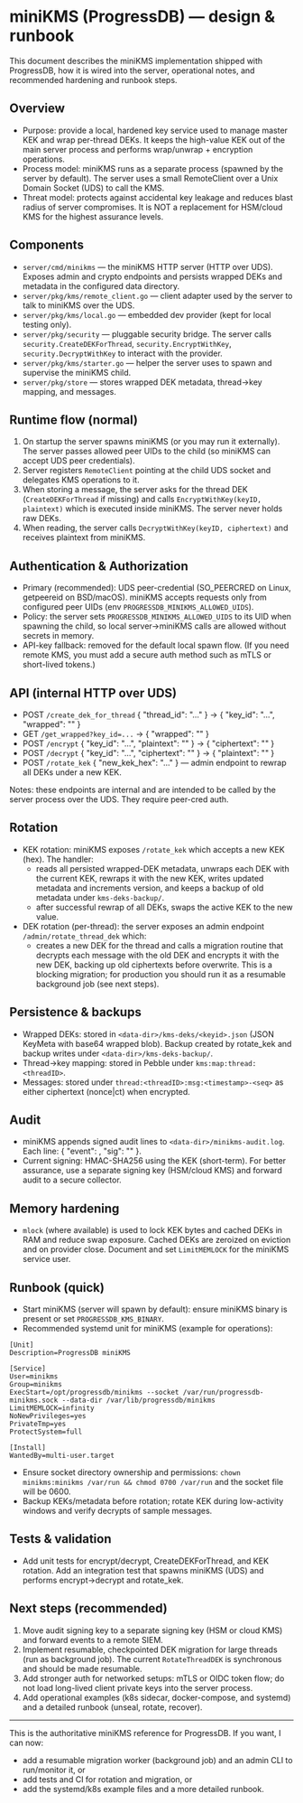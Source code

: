 # miniKMS (ProgressDB) — design & runbook

This document describes the miniKMS implementation shipped with ProgressDB, how it is wired into the server, operational notes, and recommended hardening and runbook steps.

## Overview

- Purpose: provide a local, hardened key service used to manage master KEK and wrap per-thread DEKs. It keeps the high-value KEK out of the main server process and performs wrap/unwrap + encryption operations.
- Process model: miniKMS runs as a separate process (spawned by the server by default). The server uses a small RemoteClient over a Unix Domain Socket (UDS) to call the KMS.
- Threat model: protects against accidental key leakage and reduces blast radius of server compromises. It is NOT a replacement for HSM/cloud KMS for the highest assurance levels.

## Components

- `server/cmd/minikms` — the miniKMS HTTP server (HTTP over UDS). Exposes admin and crypto endpoints and persists wrapped DEKs and metadata in the configured data directory.
- `server/pkg/kms/remote_client.go` — client adapter used by the server to talk to miniKMS over the UDS.
- `server/pkg/kms/local.go` — embedded dev provider (kept for local testing only).
- `server/pkg/security` — pluggable security bridge. The server calls `security.CreateDEKForThread`, `security.EncryptWithKey`, `security.DecryptWithKey` to interact with the provider.
- `server/pkg/kms/starter.go` — helper the server uses to spawn and supervise the miniKMS child.
- `server/pkg/store` — stores wrapped DEK metadata, thread->key mapping, and messages.

## Runtime flow (normal)

1. On startup the server spawns miniKMS (or you may run it externally). The server passes allowed peer UIDs to the child (so miniKMS can accept UDS peer credentials).
2. Server registers `RemoteClient` pointing at the child UDS socket and delegates KMS operations to it.
3. When storing a message, the server asks for the thread DEK (`CreateDEKForThread` if missing) and calls `EncryptWithKey(keyID, plaintext)` which is executed inside miniKMS. The server never holds raw DEKs.
4. When reading, the server calls `DecryptWithKey(keyID, ciphertext)` and receives plaintext from miniKMS.

## Authentication & Authorization

- Primary (recommended): UDS peer-credential (SO_PEERCRED on Linux, getpeereid on BSD/macOS). miniKMS accepts requests only from configured peer UIDs (env `PROGRESSDB_MINIKMS_ALLOWED_UIDS`).
- Policy: the server sets `PROGRESSDB_MINIKMS_ALLOWED_UIDS` to its UID when spawning the child, so local server→miniKMS calls are allowed without secrets in memory.
- API-key fallback: removed for the default local spawn flow. (If you need remote KMS, you must add a secure auth method such as mTLS or short-lived tokens.)

## API (internal HTTP over UDS)

- POST `/create_dek_for_thread` { "thread_id": "..." } → { "key_id": "...", "wrapped": "<base64>" }
- GET `/get_wrapped?key_id=...` → { "wrapped": "<base64>" }
- POST `/encrypt` { "key_id": "...", "plaintext": "<base64>" } → { "ciphertext": "<base64>" }
- POST `/decrypt` { "key_id": "...", "ciphertext": "<base64>" } → { "plaintext": "<base64>" }
- POST `/rotate_kek` { "new_kek_hex": "..." } — admin endpoint to rewrap all DEKs under a new KEK.

Notes: these endpoints are internal and are intended to be called by the server process over the UDS. They require peer-cred auth.

## Rotation

- KEK rotation: miniKMS exposes `/rotate_kek` which accepts a new KEK (hex). The handler:
  - reads all persisted wrapped-DEK metadata, unwraps each DEK with the current KEK, rewraps it with the new KEK, writes updated metadata and increments version, and keeps a backup of old metadata under `kms-deks-backup/`.
  - after successful rewrap of all DEKs, swaps the active KEK to the new value.
- DEK rotation (per-thread): the server exposes an admin endpoint `/admin/rotate_thread_dek` which:
  - creates a new DEK for the thread and calls a migration routine that decrypts each message with the old DEK and encrypts it with the new DEK, backing up old ciphertexts before overwrite. This is a blocking migration; for production you should run it as a resumable background job (see next steps).

## Persistence & backups

- Wrapped DEKs: stored in `<data-dir>/kms-deks/<keyid>.json` (JSON KeyMeta with base64 wrapped blob). Backup created by rotate_kek and backup writes under `<data-dir>/kms-deks-backup/`.
- Thread->key mapping: stored in Pebble under `kms:map:thread:<threadID>`.
- Messages: stored under `thread:<threadID>:msg:<timestamp>-<seq>` as either ciphertext (nonce|ct) when encrypted.

## Audit

- miniKMS appends signed audit lines to `<data-dir>/minikms-audit.log`. Each line: { "event": <json>, "sig": "<base64-hmac>" }.
- Current signing: HMAC-SHA256 using the KEK (short-term). For better assurance, use a separate signing key (HSM/cloud KMS) and forward audit to a secure collector.

## Memory hardening

- `mlock` (where available) is used to lock KEK bytes and cached DEKs in RAM and reduce swap exposure. Cached DEKs are zeroized on eviction and on provider close. Document and set `LimitMEMLOCK` for the miniKMS service user.

## Runbook (quick)

- Start miniKMS (server will spawn by default): ensure miniKMS binary is present or set `PROGRESSDB_KMS_BINARY`.
- Recommended systemd unit for miniKMS (example for operations):

```
[Unit]
Description=ProgressDB miniKMS

[Service]
User=minikms
Group=minikms
ExecStart=/opt/progressdb/minikms --socket /var/run/progressdb-minikms.sock --data-dir /var/lib/progressdb/minikms
LimitMEMLOCK=infinity
NoNewPrivileges=yes
PrivateTmp=yes
ProtectSystem=full

[Install]
WantedBy=multi-user.target
```

- Ensure socket directory ownership and permissions: `chown minikms:minikms /var/run && chmod 0700 /var/run` and the socket file will be 0600.
- Backup KEKs/metadata before rotation; rotate KEK during low-activity windows and verify decrypts of sample messages.

## Tests & validation

- Add unit tests for encrypt/decrypt, CreateDEKForThread, and KEK rotation. Add an integration test that spawns miniKMS (UDS) and performs encrypt->decrypt and rotate_kek.

## Next steps (recommended)

1. Move audit signing key to a separate signing key (HSM or cloud KMS) and forward events to a remote SIEM.
2. Implement resumable, checkpointed DEK migration for large threads (run as background job). The current `RotateThreadDEK` is synchronous and should be made resumable.
3. Add stronger auth for networked setups: mTLS or OIDC token flow; do not load long-lived client private keys into the server process.
4. Add operational examples (k8s sidecar, docker-compose, and systemd) and a detailed runbook (unseal, rotate, recover).

---

This is the authoritative miniKMS reference for ProgressDB. If you want, I can now:
- add a resumable migration worker (background job) and an admin CLI to run/monitor it, or
- add tests and CI for rotation and migration, or
- add the systemd/k8s example files and a more detailed runbook.

